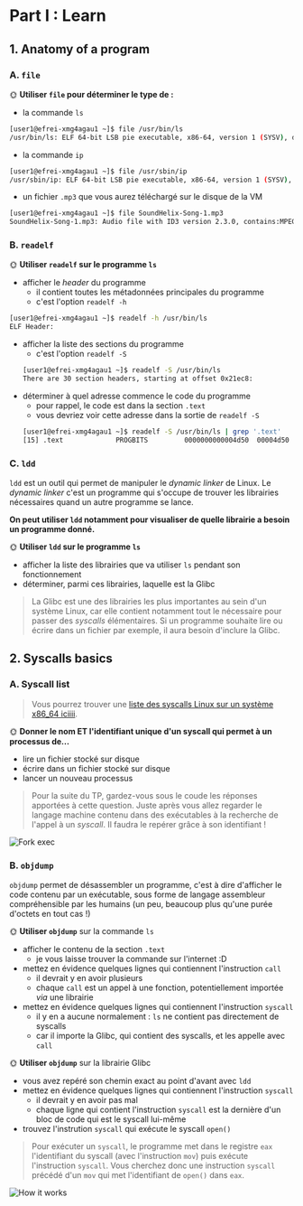 # Part I : Learn

## 1. Anatomy of a program

### A. `file`

🌞 **Utiliser `file` pour déterminer le type de :**

- la commande `ls`
```bash
[user1@efrei-xmg4agau1 ~]$ file /usr/bin/ls
/usr/bin/ls: ELF 64-bit LSB pie executable, x86-64, version 1 (SYSV), dynamically linked, interpreter /lib64/ld-linux-x86-64.so.2, BuildID[sha1]=fe37adecca22a782c4fb274ae601f220cc1fbb4d, for GNU/Linux 3.2.0, stripped
```
- la commande `ip`
```bash
[user1@efrei-xmg4agau1 ~]$ file /usr/sbin/ip
/usr/sbin/ip: ELF 64-bit LSB pie executable, x86-64, version 1 (SYSV), dynamically linked, interpreter /lib64/ld-linux-x86-64.so.2, BuildID[sha1]=77a2f5899f0529f27d87bb29c6b84c535739e1c7, for GNU/Linux 3.2.0, stripped
```
- un fichier `.mp3` que vous aurez téléchargé sur le disque de la VM
```bash
[user1@efrei-xmg4agau1 ~]$ file SoundHelix-Song-1.mp3
SoundHelix-Song-1.mp3: Audio file with ID3 version 2.3.0, contains:MPEG ADTS, layer III, v1, 192 kbps, 44.1 kHz, Stereo
```

### B. `readelf`

🌞 **Utiliser `readelf` sur le programme `ls`**

- afficher le *header* du programme
  - il contient toutes les métadonnées principales du programme
  - c'est l'option `readelf -h`
```bash
[user1@efrei-xmg4agau1 ~]$ readelf -h /usr/bin/ls
ELF Header:
```
- afficher la liste des sections du programme
  - c'est l'option `readelf -S`
  ```bash
  [user1@efrei-xmg4agau1 ~]$ readelf -S /usr/bin/ls
  There are 30 section headers, starting at offset 0x21ec8:
  ```
- déterminer à quel adresse commence le code du programme
  - pour rappel, le code est dans la section `.text`
  - vous devriez voir cette adresse dans la sortie de `readelf -S`
  ```bash
  [user1@efrei-xmg4agau1 ~]$ readelf -S /usr/bin/ls | grep '.text'
  [15] .text             PROGBITS         0000000000004d50  00004d50
  ```

### C. `ldd`

`ldd` est un outil qui permet de manipuler le *dynamic linker* de Linux. Le *dynamic linker* c'est un programme qui s'occupe de trouver les librairies nécessaires quand un autre programme se lance.

**On peut utiliser `ldd` notamment pour visualiser de quelle librairie a besoin un programme donné.**

🌞 **Utiliser `ldd` sur le programme `ls`**

- afficher la liste des librairies que va utiliser `ls` pendant son fonctionnement
- déterminer, parmi ces librairies, laquelle est la Glibc

> La Glibc est une des librairies les plus importantes au sein d'un système Linux, car elle contient notamment tout le nécessaire pour passer des *syscalls* élémentaires. Si un programme souhaite lire ou écrire dans un fichier par exemple, il aura besoin d'inclure la Glibc.

## 2. Syscalls basics

### A. Syscall list

> Vous pourrez trouver une [liste des syscalls Linux sur un système x86_64 iciiii](https://filippo.io/linux-syscall-table/).

🌞 **Donner le nom ET l'identifiant unique d'un syscall qui permet à un processus de...**

- lire un fichier stocké sur disque
- écrire dans un fichier stocké sur disque
- lancer un nouveau processus

> Pour la suite du TP, gardez-vous sous le coude les réponses apportées à cette question. Juste après vous allez regarder le langage machine contenu dans des exécutables à la recherche de l'appel à un *syscall*. Il faudra le repérer grâce à son identifiant !

![Fork exec](./img/forkexec.png)

### B. `objdump`

`objdump` permet de désassembler un programme, c'est à dire d'afficher le code contenu par un exécutable, sous forme de langage assembleur compréhensible par les humains (un peu, beaucoup plus qu'une purée d'octets en tout cas !)

🌞 **Utiliser `objdump`** sur la commande `ls`

- afficher le contenu de la section `.text`
  - je vous laisse trouver la commande sur l'internet :D
- mettez en évidence quelques lignes qui contiennent l'instruction `call`
  - il devrait y en avoir plusieurs
  - chaque `call` est un appel à une fonction, potentiellement importée *via* une librairie
- mettez en évidence quelques lignes qui contiennent l'instruction `syscall`
  - il y en a aucune normalement : `ls` ne contient pas directement de syscalls
  - car il importe la Glibc, qui contient des syscalls, et les appelle avec `call`

🌞 **Utiliser `objdump`** sur la librairie Glibc

- vous avez repéré son chemin exact au point d'avant avec `ldd`
- mettez en évidence quelques lignes qui contiennent l'instruction `syscall`
  - il devrait y en avoir pas mal
  - chaque ligne qui contient l'instruction `syscall` est la dernière d'un bloc de code qui est le syscall lui-même
- trouvez l'instrution `syscall` qui exécute le syscall `open()`

> Pour exécuter un `syscall`, le programme met dans le registre `eax` l'identifiant du syscall (avec l'instruction `mov`) puis exécute l'instruction `syscall`. Vous cherchez donc une instruction `syscall` précédé d'un `mov` qui met l'identifiant de `open()` dans `eax`.

![How it works](./img/syscall_work.jpg)

